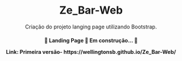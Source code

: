 <h1 align="center">Ze_Bar-Web</h1>
<p align="center">Criação do projeto langing page utilizando  Bootstrap.</p>

<h4 align="center"> 
	🚧  Landing Page 🚀 Em construção...  🚧
	
<p>Link: Primeira versão- https://wellingtonsb.github.io/Ze_Bar-Web/</p>
</h4>




